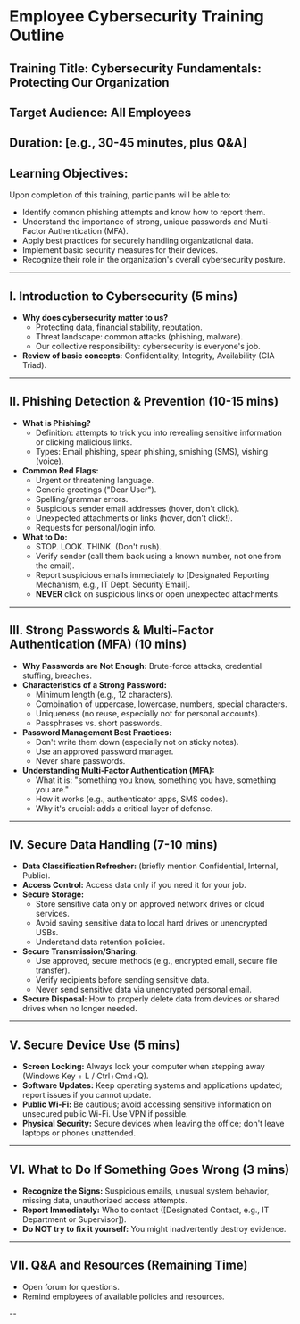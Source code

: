 # Employee Cybersecurity Training Outline

## Training Title: Cybersecurity Fundamentals: Protecting Our Organization

## Target Audience: All Employees

## Duration: [e.g., 30-45 minutes, plus Q&A]

## Learning Objectives:
Upon completion of this training, participants will be able to:
* Identify common phishing attempts and know how to report them.
* Understand the importance of strong, unique passwords and Multi-Factor Authentication (MFA).
* Apply best practices for securely handling organizational data.
* Implement basic security measures for their devices.
* Recognize their role in the organization's overall cybersecurity posture.

---

## I. Introduction to Cybersecurity (5 mins)
* **Why does cybersecurity matter to us?**
    * Protecting data, financial stability, reputation.
    * Threat landscape: common attacks (phishing, malware).
    * Our collective responsibility: cybersecurity is everyone's job.
* **Review of basic concepts:** Confidentiality, Integrity, Availability (CIA Triad).

---

## II. Phishing Detection & Prevention (10-15 mins)
* **What is Phishing?**
    * Definition: attempts to trick you into revealing sensitive information or clicking malicious links.
    * Types: Email phishing, spear phishing, smishing (SMS), vishing (voice).
* **Common Red Flags:**
    * Urgent or threatening language.
    * Generic greetings ("Dear User").
    * Spelling/grammar errors.
    * Suspicious sender email addresses (hover, don't click).
    * Unexpected attachments or links (hover, don't click!).
    * Requests for personal/login info.
* **What to Do:**
    * STOP. LOOK. THINK. (Don't rush).
    * Verify sender (call them back using a known number, not one from the email).
    * Report suspicious emails immediately to [Designated Reporting Mechanism, e.g., IT Dept. Security Email].
    * **NEVER** click on suspicious links or open unexpected attachments.

---

## III. Strong Passwords & Multi-Factor Authentication (MFA) (10 mins)
* **Why Passwords are Not Enough:** Brute-force attacks, credential stuffing, breaches.
* **Characteristics of a Strong Password:**
    * Minimum length (e.g., 12 characters).
    * Combination of uppercase, lowercase, numbers, special characters.
    * Uniqueness (no reuse, especially not for personal accounts).
    * Passphrases vs. short passwords.
* **Password Management Best Practices:**
    * Don't write them down (especially not on sticky notes).
    * Use an approved password manager.
    * Never share passwords.
* **Understanding Multi-Factor Authentication (MFA):**
    * What it is: "something you know, something you have, something you are."
    * How it works (e.g., authenticator apps, SMS codes).
    * Why it's crucial: adds a critical layer of defense.

---

## IV. Secure Data Handling (7-10 mins)
* **Data Classification Refresher:** (briefly mention Confidential, Internal, Public).
* **Access Control:** Access data only if you need it for your job.
* **Secure Storage:**
    * Store sensitive data only on approved network drives or cloud services.
    * Avoid saving sensitive data to local hard drives or unencrypted USBs.
    * Understand data retention policies.
* **Secure Transmission/Sharing:**
    * Use approved, secure methods (e.g., encrypted email, secure file transfer).
    * Verify recipients before sending sensitive data.
    * Never send sensitive data via unencrypted personal email.
* **Secure Disposal:** How to properly delete data from devices or shared drives when no longer needed.

---

## V. Secure Device Use (5 mins)
* **Screen Locking:** Always lock your computer when stepping away (Windows Key + L / Ctrl+Cmd+Q).
* **Software Updates:** Keep operating systems and applications updated; report issues if you cannot update.
* **Public Wi-Fi:** Be cautious; avoid accessing sensitive information on unsecured public Wi-Fi. Use VPN if possible.
* **Physical Security:** Secure devices when leaving the office; don't leave laptops or phones unattended.

---

## VI. What to Do If Something Goes Wrong (3 mins)
* **Recognize the Signs:** Suspicious emails, unusual system behavior, missing data, unauthorized access attempts.
* **Report Immediately:** Who to contact ([Designated Contact, e.g., IT Department or Supervisor]).
* **Do NOT try to fix it yourself:** You might inadvertently destroy evidence.

---

## VII. Q&A and Resources (Remaining Time)
* Open forum for questions.
* Remind employees of available policies and resources.

--
